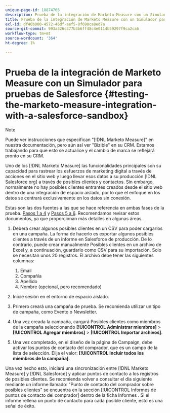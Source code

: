 ```yaml
---
unique-page-id: 18874765
description: Prueba de la integración de Marketo Measure con un Simulador para pruebas de Salesforce [!DNL Marketo Measure] - Documentación del producto
title: Prueba de la integración de Marketo Measure con un Simulador para pruebas de Salesforce
exl-id: df40b000-4572-46df-aef5-8f690ca8ed7a
source-git-commit: 993a326c377b3b6ff48c4e0114b59297f9ca2ca6
workflow-type: tm+mt
source-wordcount: '364'
ht-degree: 1%

---
```


# Prueba de la integración de Marketo Measure con un Simulador para pruebas de Salesforce {#testing-the-marketo-measure-integration-with-a-salesforce-sandbox}

>[!NOTE]
>
>Puede ver instrucciones que especifican &quot;[!DNL Marketo Measure]&quot; en nuestra documentación, pero aún así ver &quot;Bizible&quot; en su CRM. Estamos trabajando para que esto se actualice y el cambio de marca se reflejará pronto en su CRM.

Uno de los [!DNL Marketo Measure] las funcionalidades principales son su capacidad para rastrear los esfuerzos de marketing digital a través de acciones en el sitio web y luego llevar esos datos a su producción [!DNL Salesforce org] a través de posibles clientes y contactos. Sin embargo, normalmente no hay posibles clientes entrantes creados desde el sitio web dentro de una integración de espacio aislado, por lo que el enfoque en los datos se centrará exclusivamente en los datos sin conexión.

Estas son las dos fuentes a las que se hace referencia en ambas fases de la prueba. [Pasos 1 a 4](https://help.salesforce.com/apex/HTViewHelpDoc?id=lead_import_wizard.htm&amp;language=en_US) y [Pasos 5 a 6](/help/channel-tracking-and-setup/offline-channels/syncing-offline-campaigns.md). Recomendamos revisar estos documentos, ya que proporcionan más detalles en algunas áreas.

1. Deberá crear algunos posibles clientes en un CSV para poder cargarlos en una campaña. La forma de hacerlo es exportar algunos posibles clientes a través de un informe en Salesforce de producción. De lo contrario, puede crear manualmente Posibles clientes en un archivo de Excel y, a continuación, guardarlo como CSV para su importación. Solo se necesitan unos 20 registros. El archivo debe tener las siguientes columnas:

   1. Email
   1. Compañía
   1. Apellido
   1. Nombre (opcional, pero recomendado)

1. Inicie sesión en el entorno de espacio aislado.
1. Primero creará una campaña de prueba. Se recomienda utilizar un tipo de campaña, como Evento o Newsletter.
1. Una vez creada la campaña, cargará Posibles clientes como miembros de la campaña seleccionando **[!UICONTROL Administrar miembros]** > **[!UICONTROL Agregar miembros]** > **[!UICONTROL Importar archivos]**.
1. Una vez completado, en el diseño de la página de Campaign, debe activar los puntos de contacto del comprador, que es un campo de la lista de selección. Elija el valor: **[!UICONTROL Incluir todos los miembros de la campaña]**.

Una vez hecho esto, iniciará una sincronización entre [!DNL Marketo Measure] y [!DNL Salesforce] y aplicar puntos de contacto a los registros de posibles clientes. Se recomienda volver a consultar el día siguiente mediante un informe llamado: &quot;Punto de contacto del comprador sobre posibles clientes&quot; se encuentra en la sección [!UICONTROL Informes de puntos de contacto del comprador] dentro de la ficha Informes . Si el informe rellena un punto de contacto para cada posible cliente, esto es una señal de éxito.
